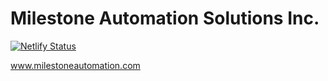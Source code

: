 # Milestone Automation Solutions Inc. 
[![Netlify Status](https://api.netlify.com/api/v1/badges/94615e46-7f1a-47a8-90a3-7a7b11110db0/deploy-status)](https://app.netlify.com/sites/milestone-automation/deploys)

www.milestoneautomation.com
